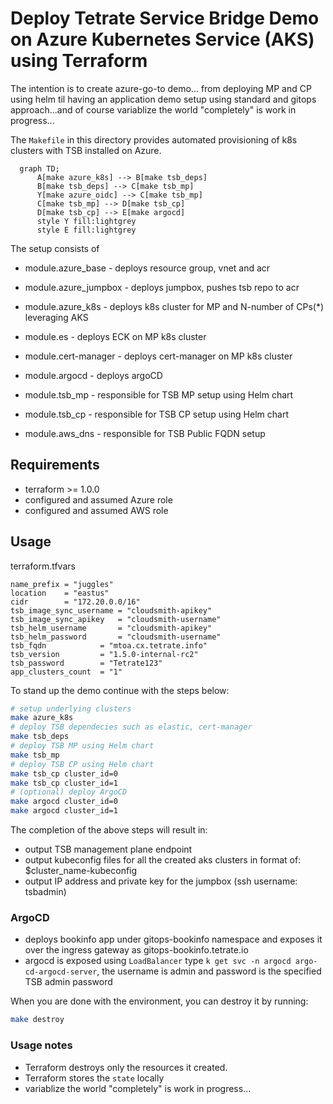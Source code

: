 # Deploy Tetrate Service Bridge Demo on Azure Kubernetes Service (AKS) using Terraform

The intention is to create azure-go-to demo... from deploying MP and CP using helm til having an application demo setup using standard and gitops approach...and of course variablize the world "completely" is work in progress...

The `Makefile` in this directory provides automated provisioning of k8s clusters with TSB installed on Azure. 

```mermaid
  graph TD;
      A[make azure_k8s] --> B[make tsb_deps]
      B[make tsb_deps] --> C[make tsb_mp]
      Y[make azure_oidc] --> C[make tsb_mp]
      C[make tsb_mp] --> D[make tsb_cp]
      D[make tsb_cp] --> E[make argocd]
      style Y fill:lightgrey
      style E fill:lightgrey
```
The setup consists of

* module.azure_base     - deploys resource group, vnet and acr
* module.azure_jumpbox  - deploys jumpbox, pushes tsb repo to acr
* module.azure_k8s      - deploys k8s cluster for MP and N-number of CPs(*) leveraging AKS

* module.es             - deploys ECK on MP k8s cluster
* module.cert-manager   - deploys cert-manager on MP k8s cluster
* module.argocd         - deploys argoCD

* module.tsb_mp         - responsible for TSB MP setup using Helm chart
* module.tsb_cp         - responsible for TSB CP setup using Helm chart
* module.aws_dns        - responsible for TSB Public FQDN setup

## Requirements

- terraform >= 1.0.0
- configured and assumed Azure role
- configured and assumed AWS role
## Usage

terraform.tfvars

```
name_prefix = "juggles"
location    = "eastus"
cidr        = "172.20.0.0/16"
tsb_image_sync_username = "cloudsmith-apikey"
tsb_image_sync_apikey   = "cloudsmith-username"
tsb_helm_username       = "cloudsmith-apikey"
tsb_helm_password       = "cloudsmith-username"
tsb_fqdn            = "mtoa.cx.tetrate.info"
tsb_version         = "1.5.0-internal-rc2"
tsb_password        = "Tetrate123"
app_clusters_count  = "1"
```

To stand up the demo continue with the steps below:
```bash
# setup underlying clusters
make azure_k8s
# deploy TSB dependecies such as elastic, cert-manager
make tsb_deps
# deploy TSB MP using Helm chart
make tsb_mp
# deploy TSB CP using Helm chart
make tsb_cp cluster_id=0
make tsb_cp cluster_id=1
# (optional) deploy ArgoCD
make argocd cluster_id=0
make argocd cluster_id=1
```

The completion of the above steps will result in:
- output TSB management plane endpoint
- output kubeconfig files for all the created aks clusters in format of: $cluster_name-kubeconfig
- output IP address and private key for the jumpbox (ssh username: tsbadmin)

### ArgoCD 

* deploys bookinfo app under gitops-bookinfo namespace and exposes it over the ingress gateway as gitops-bookinfo.tetrate.io 
* argocd is exposed using ```LoadBalancer``` type ```k get svc -n argocd argo-cd-argocd-server```, the username is admin and password is the specified TSB admin password

When you are done with the environment, you can destroy it by running:

```bash
make destroy
```

### Usage notes
- Terraform destroys only the resources it created.
- Terraform stores the `state` locally
- variablize the world "completely" is work in progress...
